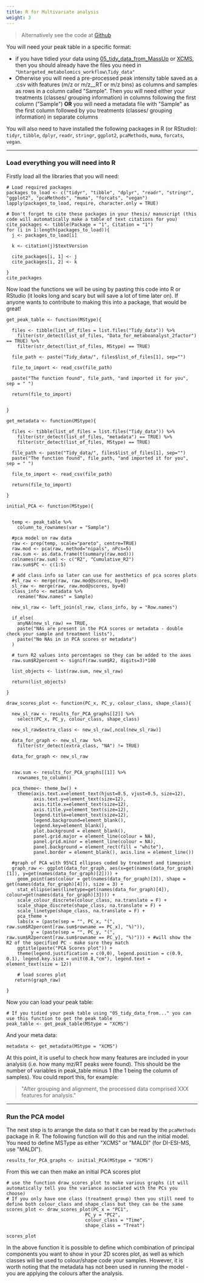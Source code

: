 ```yaml
---
title: R for Multivariate analysis
weight: 3
---
```


> Alternatively see the code at [Github](https://github.com/LizzyParkerPannell/Untargeted_metabolomics_workflow/blob/e6fc5ff3ac5a9e4871b035d9036ddce1a5882eb3/06_undirected_directed_analysis.R)

You will need your peak table in a specific format:

- if you have tidied your data using [05_tidy_data_from_MassUp](https://github.com/LizzyParkerPannell/Untargeted_metabolomics_workflow/blob/e6fc5ff3ac5a9e4871b035d9036ddce1a5882eb3/05_tidy_data_from_MassUp.R) or [XCMS](https://github.com/LizzyParkerPannell/Untargeted_metabolomics_workflow/blob/e6fc5ff3ac5a9e4871b035d9036ddce1a5882eb3/05_tidy_data_from_XCMS-online.R), then you should already have the files you need in `"Untargeted_metabolomics_workflow\Tidy_data"`
- Otherwise you will need a pre-processed peak intensity table saved as a .csv with features (m/z or m/z__RT or m/z bins) as columns and samples as rows in a column called "Sample". Then you will need either your treatments (classes/ grouping information) in columns following the first column ("Sample") **OR** you will need a metadata file with "Sample" as the first column followed by you treatments (classes/ grouping information) in separate columns

You will also need to have installed the following packages in R (or RStudio): 
`tidyr`, `tibble`, `dplyr`, `readr`, `stringr`, `ggplot2`, `pcaMethods`, `muma`, `forcats`, `vegan`.

---
### Load everything you will need into R

Firstly load all the libraries that you will need:

```
# Load required packages
packages_to_load <- c("tidyr", "tibble", "dplyr", "readr", "stringr", "ggplot2", "pcaMethods", "muma", "forcats", "vegan")
lapply(packages_to_load, require, character.only = TRUE)  

# Don't forget to cite these packages in your thesis/ manuscript (this code will automatically make a table of text citations for you)
cite_packages <- tibble(Package = "1", Citation = "1")
for (i in 1:length(packages_to_load)){
  j <- packages_to_load[i]
  
  k <- citation(j)$textVersion
  
  cite_packages[i, 1] <- j
  cite_packages[i, 2] <- k
  
}
cite_packages
```
Now load the functions we will be using by pasting this code into R or RStudio (it looks long and scary but will save a lot of time later on). If anyone wants to contribute to making this into a package, that would be great!
```
get_peak_table <- function(MStype){
  
  files <- tibble(list_of_files = list.files("Tidy_data")) %>%
    filter(str_detect(list_of_files, "Data_for_metaboanalyst_2factor") == TRUE) %>%
    filter(str_detect(list_of_files, MStype) == TRUE)
  
  file_path <- paste("Tidy_data/", files$list_of_files[1], sep="")
  
  file_to_import <- read_csv(file_path)
  
  paste("The function found", file_path, "and imported it for you", sep = " ")
  
  return(file_to_import)
  
  
}

get_metadata <- function(MStype){
  
  files <- tibble(list_of_files = list.files("Tidy_data")) %>%
    filter(str_detect(list_of_files, "metadata") == TRUE) %>%
    filter(str_detect(list_of_files, MStype) == TRUE)
  
  file_path <- paste("Tidy_data/", files$list_of_files[1], sep="")
  paste("The function found", file_path, "and imported it for you", sep = " ")
  
  file_to_import <- read_csv(file_path)
  
  return(file_to_import)
  
}

initial_PCA <- function(MStype){

  
  temp <- peak_table %>%
    column_to_rownames(var = "Sample")
  
  #pca model on raw data
  raw <- prep(temp, scale="pareto", centre=TRUE)
  raw.mod <- pca(raw, method="nipals", nPcs=5)
  raw.sum <- as.data.frame(t(summary(raw.mod))) 
  colnames(raw.sum) <- c("R2", "Cumulative_R2")
  raw.sum$PC <- c(1:5)
  
  # add class info so later can use for aesthetics of pca scores plots
  #sl_raw <- merge(raw, raw.mod@scores, by=0)
  sl_raw <- merge(raw, raw.mod@scores, by=0)
  class_info <- metadata %>%
    rename("Row.names" = Sample)
  
  new_sl_raw <- left_join(sl_raw, class_info, by = "Row.names")
  
  if_else(
    anyNA(new_sl_raw) == TRUE,
    paste("NAs are present in the PCA scores or metadata - double check your sample and treatment lists"),
    paste("No NAs in in PCA scores or metadata")
  )
  
  # turn R2 values into percentages so they can be added to the axes
  raw.sum$R2percent <- signif(raw.sum$R2, digits=3)*100
  
  list_objects <- list(raw.sum, new_sl_raw)
  
  return(list_objects)
  
}

draw_scores_plot <- function(PC_x, PC_y, colour_class, shape_class){
  
  new_sl_raw <- results_for_PCA_graphs[[2]] %>%
    select(PC_x, PC_y, colour_class, shape_class)
  
  new_sl_raw$extra_class <- new_sl_raw[,ncol(new_sl_raw)]
  
  data_for_graph <- new_sl_raw  %>%
    filter(str_detect(extra_class, "NA") != TRUE)

  data_for_graph <- new_sl_raw

  
  raw.sum <- results_for_PCA_graphs[[1]] %>%
    rownames_to_column()
  
  pca_theme<- theme_bw() +
    theme(axis.text.x=element_text(hjust=0.5, vjust=0.5, size=12), 
          axis.text.y=element_text(size=12),
          axis.title.x=element_text(size=12),
          axis.title.y=element_text(size=12),
          legend.title=element_text(size=12),
          legend.background=element_blank(),
          legend.key=element_blank(), 
          plot.background = element_blank(), 
          panel.grid.major = element_line(colour = NA), 
          panel.grid.minor = element_line(colour = NA), 
          panel.background = element_rect(fill = "white"),
          panel.border = element_blank(), axis.line = element_line())
  
  #graph of PCA with 95%CI ellipses coded by treatment and timepoint
  graph_raw <- ggplot(data_for_graph, aes(x=get(names(data_for_graph)[1]), y=get(names(data_for_graph)[2]))) +
    geom_point(aes(colour = get(names(data_for_graph)[3]), shape = get(names(data_for_graph)[4])), size = 3) +
    stat_ellipse(aes(linetype=get(names(data_for_graph)[4]), colour=get(names(data_for_graph)[3]))) + 
    scale_colour_discrete(colour_class, na.translate = F) +
    scale_shape_discrete(shape_class, na.translate = F) +
    scale_linetype(shape_class, na.translate = F) +
    pca_theme +
    labs(x = (paste(sep = "", PC_x, "(", raw.sum$R2percent[raw.sum$rowname == PC_x], "%)")),
         y = (paste(sep = "", PC_y, "(", raw.sum$R2percent[raw.sum$rowname == PC_y], "%)"))) + #will show the R2 of the specified PC - make sure they match
    ggtitle(paste("PCA Scores plot")) +
    theme(legend.justification = c(0,0), legend.position = c(0.9, 0.1), legend.key.size = unit(0.8,"cm"), legend.text = element_text(size = 12))
    
    # load scores plot
   return(graph_raw)
  
}
```

Now you can load your peak table:

```
# If you tidied your peak table using "05_tidy_data_from..." you can use this function to get the peak table
peak_table <- get_peak_table(MStype = "XCMS")
```

And your meta data:
```
metadata <- get_metadata(MStype = "XCMS") 
```

At this point, it is useful to check how many features are included in your analysis (i.e. how many mz/RT peaks were found). This should be the number of variables in peak_table minus 1 (the 1 being the column of samples). You could report this, for example:

>"After grouping and alignment, the processed data comprised XXX features for analysis."

---
### Run the PCA model

The next step is to arrange the data so that it can be read by the `pcaMethods` package in R. The following function will do this and run the initial model. You need to define MSType as either "XCMS" or "MALDI" (for DI-ESI-MS, use "MALDI").

```
results_for_PCA_graphs <- initial_PCA(MStype = "XCMS")
```
From this we can then make an initial PCA scores plot

```
# use the function draw_scores_plot to make various graphs (it will automatically tell you the variance associated with the PCs you choose)
# If you only have one class (treatment group) then you still need to define both colour_class and shape_class but they can be the same
scores_plot <- draw_scores_plot(PC_x = "PC1",
                             PC_y = "PC2",
                             colour_class = "Time",
                             shape_class = "Treat")

scores_plot
```
In the above function it is possible to define which combination of principal components you want to show in your 2D scores plot, as well as which classes will be used to colour/shape code your samples. However, it is worth noting that the metadata has not been used in running the model - you are applying the colours after the analysis.
